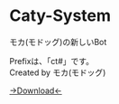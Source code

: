 # Caty-System
モカ(モドッグ)の新しいBot

Prefixは、「ct#」です。<br>
Created by モカ(モドッグ)<br>

<a href="https://www.mediafire.com/file/9ogcgbwzeh8ul6y/CatySystem_v1.0a.zip/file">->Download<-</a>
